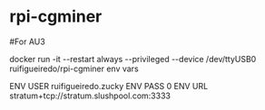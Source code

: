 # rpi-cgminer


#For AU3

docker run  -it --restart always --privileged --device /dev/ttyUSB0 ruifigueiredo/rpi-cgminer
env vars

ENV USER ruifigueiredo.zucky
ENV PASS 0
ENV URL stratum+tcp://stratum.slushpool.com:3333
